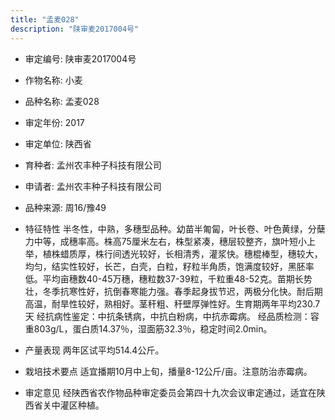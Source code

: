 ```yaml
---
title: "孟麦028"
description: "陕审麦2017004号"
---
```

* 审定编号:  陕审麦2017004号

*  作物名称:  小麦

*  品种名称:  孟麦028

*  审定年份:  2017

*  审定单位:  陕西省

* 育种者:  孟州农丰种子科技有限公司

*  申请者:  孟州农丰种子科技有限公司

*  品种来源:  周16/豫49

*  特征特性
半冬性，中熟，多穗型品种。幼苗半匍匐，叶长卷、叶色黄绿，分蘖力中等，成穗率高。株高75厘米左右，株型紧凑，穗层较整齐，旗叶短小上举，植株蜡质厚，株行间透光较好，长相清秀，灌浆快。穗棍棒型，穗较大，均匀，结实性较好，长芒，白壳，白粒，籽粒半角质，饱满度较好，黑胚率低。平均亩穗数40-45万穗，穗粒数37-39粒，千粒重48-52克。苗期长势壮，冬季抗寒性好，抗倒春寒能力强。春季起身拔节迟，两极分化快。耐后期高温，耐旱性较好，熟相好。茎秆粗、秆壁厚弹性好。生育期两年平均230.7天
经抗病性鉴定：中抗条锈病，中抗白粉病，中抗赤霉病。
经品质检测：容重803g/L，蛋白质14.37％，湿面筋32.3％，稳定时间2.0min。

*  产量表现
两年区试平均514.4公斤。

*  栽培技术要点
适宜播期10月中上旬，播量8-12公斤/亩。注意防治赤霉病。

*  审定意见
经陕西省农作物品种审定委员会第四十九次会议审定通过，适宜在陕西省关中灌区种植。
